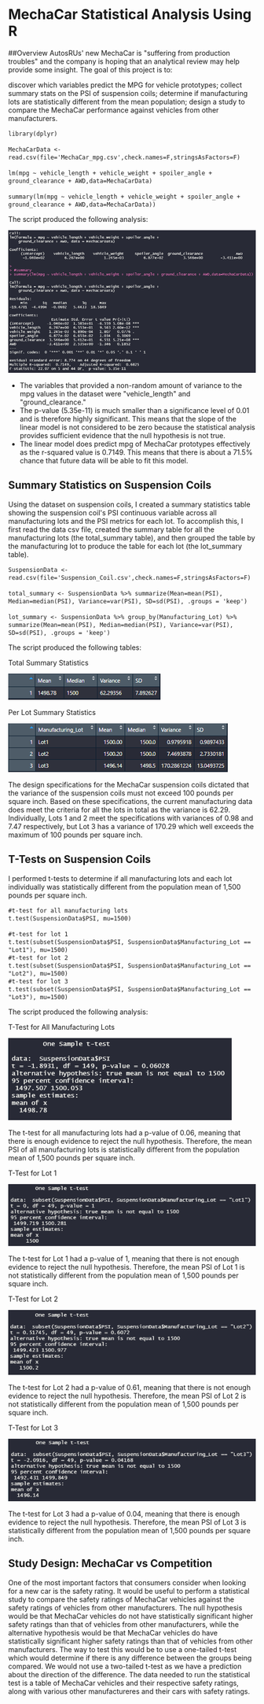 # MechaCar Statistical Analysis Using R

##Overview
AutosRUs' new MechaCar is "suffering from production troubles" and the company is hoping that an analytical review may help provide some insight. The goal of this project is to:

discover which variables predict the MPG for vehicle prototypes;
collect summary stats on the PSI of suspension coils;
determine if manufacturing lots are statistically different from the mean population;
design a study to compare the MechaCar performance against vehicles from other manufacturers.
```
library(dplyr)

MechaCarData <- read.csv(file='MechaCar_mpg.csv',check.names=F,stringsAsFactors=F)

lm(mpg ~ vehicle_length + vehicle_weight + spoiler_angle + ground_clearance + AWD,data=MechaCarData)

summary(lm(mpg ~ vehicle_length + vehicle_weight + spoiler_angle + ground_clearance + AWD,data=MechaCarData))
```

The script produced the following analysis:

![Linear Regression MPG](/Resources/linreg_mpg.PNG)

 - The variables that provided a non-random amount of variance to the mpg values in the dataset were "vehicle_length" and "ground_clearance."
 - The p-value (5.35e-11) is much smaller than a significance level of 0.01 and is therefore highly significant. This means that the slope of the linear model is not considered to be zero because the statistical analysis provides sufficient evidence that the null hypothesis is not true.
 - The linear model does predict mpg of MechaCar prototypes effectively as the r-squared value is 0.7149. This means that there is about a 71.5% chance that future data will be able to fit this model.

## Summary Statistics on Suspension Coils
Using the dataset on suspension coils, I created a summary statistics table showing the suspension coil's PSI continuous variable across all manufacturing lots and the PSI metrics for each lot. To accomplish this, I first read the data csv file, created the summary table for all the manufacturing lots (the total_summary table), and then grouped the table by the manufacturing lot to produce the table for each lot (the lot_summary table).

```
SuspensionData <- read.csv(file='Suspension_Coil.csv',check.names=F,stringsAsFactors=F)

total_summary <- SuspensionData %>% summarize(Mean=mean(PSI), Median=median(PSI), Variance=var(PSI), SD=sd(PSI), .groups = 'keep')

lot_summary <- SuspensionData %>% group_by(Manufacturing_Lot) %>% summarize(Mean=mean(PSI), Median=median(PSI), Variance=var(PSI), SD=sd(PSI), .groups = 'keep')
```

The script produced the following tables:

Total Summary Statistics

![Total Summary](/Resources/totalsummary.PNG)

Per Lot Summary Statistics

![Lot Summary](/Resources/lotsummary.PNG)

The design specifications for the MechaCar suspension coils dictated that the variance of the suspension coils must not exceed 100 pounds per square inch. Based on these specifications, the current manufacturing data does meet the criteria for all the lots in total as the variance is 62.29. Individually, Lots 1 and 2 meet the specifications with variances of 0.98 and 7.47 respectively, but Lot 3 has a variance of 170.29 which well exceeds the maximum of 100 pounds per square inch.

## T-Tests on Suspension Coils
I performed t-tests to determine if all manufacturing lots and each lot individually was statistically different from the population mean of 1,500 pounds per square inch.

```
#t-test for all manufacturing lots
t.test(SuspensionData$PSI, mu=1500)

#t-test for lot 1
t.test(subset(SuspensionData$PSI, SuspensionData$Manufacturing_Lot == "Lot1"), mu=1500)
#t-test for lot 2
t.test(subset(SuspensionData$PSI, SuspensionData$Manufacturing_Lot == "Lot2"), mu=1500)
#t-test for lot 3
t.test(subset(SuspensionData$PSI, SuspensionData$Manufacturing_Lot == "Lot3"), mu=1500)
```

The script produced the following analysis:

T-Test for All Manufacturing Lots

![T-Test All](/Resources/ttest_all.PNG)

The t-test for all manufacturing lots had a p-value of 0.06, meaning that there is enough evidence to reject the null hypothesis. Therefore, the mean PSI of all manufacturing lots is statistically different from the population mean of 1,500 pounds per square inch.

T-Test for Lot 1

![T-Test Lot 1](/Resources/ttest_lot1.PNG)

The t-test for Lot 1 had a p-value of 1, meaning that there is not enough evidence to reject the null hypothesis. Therefore, the mean PSI of Lot 1 is not statistically different from the population mean of 1,500 pounds per square inch.

T-Test for Lot 2

![T-Test Lot 2](/Resources/ttest_lot2.PNG)

The t-test for Lot 2 had a p-value of 0.61, meaning that there is not enough evidence to reject the null hypothesis. Therefore, the mean PSI of Lot 2 is not statistically different from the population mean of 1,500 pounds per square inch.

T-Test for Lot 3

![T-Test Lot 3](/Resources/ttest_lot3.PNG)

The t-test for Lot 3 had a p-value of 0.04, meaning that there is enough evidence to reject the null hypothesis. Therefore, the mean PSI of Lot 3 is statistically different from the population mean of 1,500 pounds per square inch.

## Study Design: MechaCar vs Competition
One of the most important factors that consumers consider when looking for a new car is the safety rating. It would be useful to perform a statistical study to compare the safety ratings of MechaCar vehicles against the safety ratings of vehicles from other manufacturers. The null hypothesis would be that MechaCar vehicles do not have statistically significant higher safety ratings than that of vehicles from other manufacturers, while the alternative hypothesis would be that MechaCar vehicles do have statistically significant higher safety ratings than that of vehicles from other manufacturers. The way to test this would be to use a one-tailed t-test which would determine if there is any difference between the groups being compared. We would not use a two-tailed t-test as we have a prediction about the direction of the difference. The data needed to run the statistical test is a table of MechaCar vehicles and their respective safety ratings, along with various other manufactureres and their cars with safety ratings.
